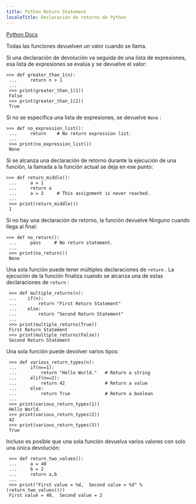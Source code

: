 ```yaml
---
title: Python Return Statement
localeTitle: Declaración de retorno de Python
---
```

[Python Docs](https://docs.python.org/3/reference/simple_stmts.html#the-return-statement)

Todas las funciones devuelven un valor cuando se llama.

Si una declaración de devolución va seguida de una lista de expresiones, esa lista de expresiones se evalúa y se devuelve el valor:
```
>>> def greater_than_1(n): 
 ...     return n > 1 
 ... 
 >>> print(greater_than_1(1)) 
 False 
 >>> print(greater_than_1(2)) 
 True 
```

Si no se especifica una lista de expresiones, se devuelve `None` :
```
>>> def no_expression_list(): 
 ...     return    # No return expression list. 
 ... 
 >>> print(no_expression_list()) 
 None 
```

Si se alcanza una declaración de retorno durante la ejecución de una función, la llamada a la función actual se deja en ese punto:
```
>>> def return_middle(): 
 ...     a = 1 
 ...     return a 
 ...     a = 2     # This assignment is never reached. 
 ... 
 >>> print(return_middle()) 
 1 
```

Si no hay una declaración de retorno, la función devuelve Ninguno cuando llega al final:
```
>>> def no_return(): 
 ...     pass     # No return statement. 
 ... 
 >>> print(no_return()) 
 None 
```

Una sola función puede tener múltiples declaraciones de `return` . La ejecución de la función finaliza cuando se alcanza una de estas declaraciones de `return` :
```
 >>> def multiple_returns(n): 
 ...    if(n): 
 ...        return "First Return Statement" 
 ...    else: 
 ...        return "Second Return Statement" 
 ... 
 >>> print(multiple_returns(True)) 
 First Return Statement 
 >>> print(multiple_returns(False)) 
 Second Return Statement 
```

Una sola función puede devolver varios tipos:
```
 >>> def various_return_types(n): 
 ...     if(n==1): 
 ...         return "Hello World."   # Return a string 
 ...     elif(n==2): 
 ...         return 42               # Return a value 
 ...     else: 
 ...         return True             # Return a boolean 
 ... 
 >>> print(various_return_types(1)) 
 Hello World. 
 >>> print(various_return_types(2)) 
 42 
 >>> print(various_return_types(3)) 
 True 
```

Incluso es posible que una sola función devuelva varios valores con solo una única devolución:
```
 >>> def return_two_values(): 
 ...     a = 40 
 ...     b = 2 
 ...     return a,b 
 ... 
 >>> print("First value = %d,  Second value = %d" %(return_two_values())) 
 First value = 40,  Second value = 2 

```